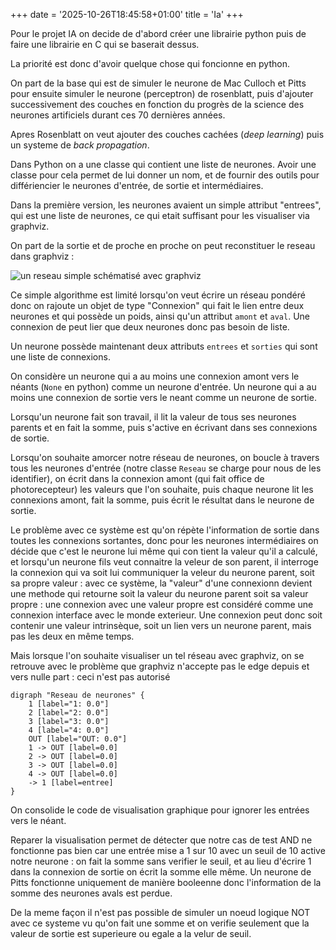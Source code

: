+++
date = '2025-10-26T18:45:58+01:00'
title = 'Ia'
+++


Pour le projet IA on decide de d'abord créer une librairie python puis
de faire une librairie en C qui se baserait dessus.

La priorité est donc d'avoir quelque chose qui foncionne en python.

On part de la base qui est de simuler le neurone de Mac Culloch et Pitts
pour ensuite simuler le neurone (perceptron) de rosenblatt, puis d'ajouter
successivement des couches en fonction du progrès de la science des neurones artificiels durant ces 70 dernières années.

Apres Rosenblatt on veut ajouter des couches cachées (*deep learning*)
puis un systeme de *back propagation*.

Dans Python on a une classe qui contient une liste de neurones.
Avoir une classe pour cela permet de lui donner un nom, et de fournir
des outils pour différiencier le neurones d'entrée, de sortie et
intermédiaires.

Dans la première version, les neurones avaient un 
simple attribut "entrees", qui
est une liste de neurones, ce qui
etait suffisant pour les visualiser via graphviz.

On part de la sortie et de proche en proche on peut reconstituer
le reseau dans graphviz :

![un reseau simple schématisé avec graphviz](../reseau_graphviz.png)

Ce simple algorithme est limité lorsqu'on veut écrire
un réseau pondéré donc on rajoute un objet de type "Connexion"
qui fait le lien entre deux neurones et qui possède un poids,
ainsi qu'un attribut `amont` et `aval`. Une connexion de peut
lier que deux neurones donc pas besoin de liste.

Un neurone possède maintenant deux attributs `entrees` et
`sorties` qui sont une liste de connexions.

On considère un neurone qui a au moins une connexion amont vers le
néants (`None` en python) comme un neurone d'entrée. Un neurone
qui a au moins une connexion de sortie vers le neant comme un
neurone de sortie.

Lorsqu'un neurone fait son travail, il lit la valeur
de tous ses neurones parents et en fait la somme, puis
s'active en écrivant dans ses connexions de sortie.

Lorsqu'on souhaite amorcer notre réseau de neurones,
on boucle à travers tous les neurones d'entrée (notre
classe `Reseau` se charge pour nous de les identifier),
on écrit dans la connexion amont (qui fait office de
photorecepteur) les valeurs que l'on souhaite, puis
chaque neurone lit les connexions amont, fait la somme,
puis écrit le résultat dans le neurone de sortie.

Le problème avec ce système est qu'on répète l'information
de sortie dans toutes les connexions sortantes, donc 
pour les neurones intermédiaires on décide que c'est le neurone
lui même qui con tient la valeur qu'il a calculé, et lorsqu'un
neurone fils veut connaitre la veleur de son parent, il
interroge la connexion qui va soit lui communiquer
la veleur du neurone parent, soit sa propre valeur : avec
ce système, la "valeur" d'une connexionn devient une methode
qui retourne soit la valeur du neurone parent soit
sa valeur propre : une connexion avec une valeur
propre est considéré comme une connexion interface
avec le monde exterieur. Une connexion peut donc soit
contenir une valeur intrinsèque, soit un lien vers
un neurone parent, mais pas les deux en même temps.

Mais lorsque l'on souhaite visualiser un tel réseau
avec graphviz, on se retrouve avec le problème que
graphviz n'accepte pas le edge depuis et vers nulle part :
ceci n'est pas autorisé

```graphviz
digraph "Reseau de neurones" {
	1 [label="1: 0.0"]
	2 [label="2: 0.0"]
	3 [label="3: 0.0"]
	4 [label="4: 0.0"]
	OUT [label="OUT: 0.0"]
	1 -> OUT [label=0.0]
	2 -> OUT [label=0.0]
	3 -> OUT [label=0.0]
	4 -> OUT [label=0.0]
    -> 1 [label=entree]
}
```

On consolide le code de visualisation graphique
pour ignorer les entrées vers le néant.

Reparer la visualisation permet de détecter
que notre cas de test AND ne fonctionne pas bien
car une entrée mise a 1 sur 10 avec un seuil de 10 active 
notre neurone : on fait la somme sans verifier le seuil, et
au lieu d'écrire 1 dans la connexion de sortie on écrit 
la somme elle même. Un neurone de Pitts fonctionne uniquement
de manière booleenne donc l'information de la somme des
neurones avals est perdue.

De la meme façon il n'est pas possible de simuler un
noeud logique NOT avec ce systeme vu qu'on fait une somme
et on verifie seulement que la valeur de sortie
est superieure ou egale a la velur de seuil.
